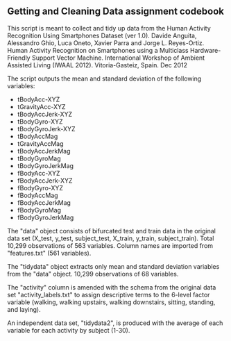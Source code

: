 ## Getting and Cleaning Data assignment codebook

This script is meant to collect and tidy up data from the Human Activity Recognition Using Smartphones Dataset (ver 1.0). 
Davide Anguita, Alessandro Ghio, Luca Oneto, Xavier Parra and Jorge L. Reyes-Ortiz. Human Activity Recognition on Smartphones using a Multiclass Hardware-Friendly Support Vector Machine. International Workshop of Ambient Assisted Living (IWAAL 2012). Vitoria-Gasteiz, Spain. Dec 2012

The script outputs the mean and standard deviation of the following variables: 
* tBodyAcc-XYZ
* tGravityAcc-XYZ
* tBodyAccJerk-XYZ
* tBodyGyro-XYZ
* tBodyGyroJerk-XYZ
* tBodyAccMag
* tGravityAccMag
* tBodyAccJerkMag
* tBodyGyroMag
* tBodyGyroJerkMag
* fBodyAcc-XYZ
* fBodyAccJerk-XYZ
* fBodyGyro-XYZ
* fBodyAccMag
* fBodyAccJerkMag
* fBodyGyroMag
* fBodyGyroJerkMag

The "data" object consists of bifurcated test and train data in the original data set (X_test, y_test, subject_test, X_train, y_train, subject_train). Total 10,299 observations of 563 variables.
Column names are imported from "features.txt" (561 variables).

The "tidydata" object extracts only mean and standard deviation variables from the "data" object. 10,299 observations of 68 variables.

The "activity" column is amended with the schema from the original data set "activity_labels.txt" to assign descriptive terms to the 6-level factor variable (walking, walking upstairs, walking downstairs, sitting, standing, and laying). 

An independent data set, "tidydata2", is produced with the average of each variable for each activity by subject (1-30).